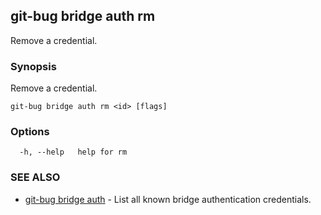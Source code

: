 ## git-bug bridge auth rm

Remove a credential.

### Synopsis

Remove a credential.

```
git-bug bridge auth rm <id> [flags]
```

### Options

```
  -h, --help   help for rm
```

### SEE ALSO

* [git-bug bridge auth](git-bug_bridge_auth.md)	 - List all known bridge authentication credentials.

